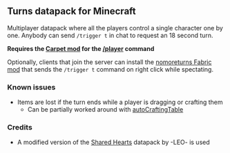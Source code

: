 ## Turns datapack for Minecraft
Multiplayer datapack where all the players control a single character one by one. Anybody can send `/trigger t` in chat to request an 18 second turn.

**Requires the [Carpet mod](https://github.com/gnembon/fabric-carpet) for the [/player](https://github.com/gnembon/fabric-carpet/wiki/Commands#player) command**

Optionally, clients that join the server can install the [nomoreturns Fabric mod](https://github.com/hapaxant/nomoreturns) that sends the `/trigger t` command on right click while spectating.

### Known issues
- Items are lost if the turn ends while a player is dragging or crafting them
  - Can be partially worked around with [autoCraftingTable](https://github.com/gnembon/carpet-autoCraftingTable)

### Credits
- A modified version of the [Shared Hearts](https://www.planetminecraft.com/data-pack/shared-hearts/) datapack by -LEO- is used
